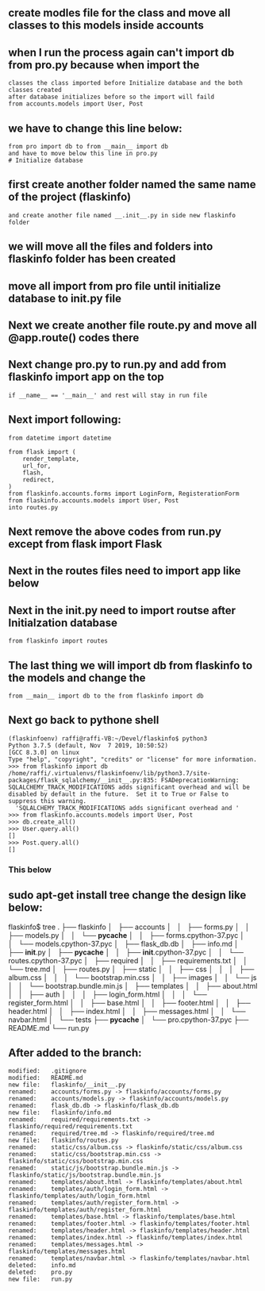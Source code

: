## create modles file for the class and move all classes to this models inside accounts
## when I run the process again can't import db from pro.py because when import the 
	classes the class imported before Initialize database and the both classes created
	after database initializes before so the import will faild
	from accounts.models import User, Post

## we have to change this line below:
	from pro import db to from __main__ import db
	and have to move below this line in pro.py
	# Initialize database

## first create another folder named the same name of the project (flaskinfo)
	and create another file named __.init__.py in side new flaskinfo folder

## we will move all the files and folders into flaskinfo folder has been created
	
## move all import from pro file until initialize database to __init__.py file

## Next we create another file route.py and move all @app.route() codes there 

## Next change pro.py to run.py and add from flaskinfo import app on the top
	if __name__ == '__main__' and rest will stay in run file

## Next import following:
	from datetime import datetime

	from flask import (
	    render_template,
	    url_for,
	    flash,
	    redirect,
	)
	from flaskinfo.accounts.forms import LoginForm, RegisterationForm 
	from flaskinfo.accounts.models import User, Post
	into routes.py

## Next remove the above codes from run.py except from flask import Flask

## Next in the routes files need to import app like below

## Next in the __init__.py need to import routse after Initialzation database
	from flaskinfo import routes

## The last thing we will import db from flaskinfo to the models and change the 
	from __main__ import db to the from flaskinfo import db

## Next go back to pythone shell
	(flaskinfoenv) raffi@raffi-VB:~/Devel/flaskinfo$ python3
	Python 3.7.5 (default, Nov  7 2019, 10:50:52) 
	[GCC 8.3.0] on linux
	Type "help", "copyright", "credits" or "license" for more information.
	>>> from flaskinfo import db
	/home/raffi/.virtualenvs/flaskinfoenv/lib/python3.7/site-packages/flask_sqlalchemy/__init__.py:835: FSADeprecationWarning: SQLALCHEMY_TRACK_MODIFICATIONS adds significant overhead and will be disabled by default in the future.  Set it to True or False to suppress this warning.
	  'SQLALCHEMY_TRACK_MODIFICATIONS adds significant overhead and '
	>>> from flaskinfo.accounts.models import User, Post
	>>> db.create_all()
	>>> User.query.all()
	[]
	>>> Post.query.all()
	[]
### This below 

## sudo apt-get install tree change the design like below:

flaskinfo$ tree
.
├── flaskinfo
│   ├── accounts
│   │   ├── forms.py
│   │   ├── models.py
│   │   └── __pycache__
│   │       ├── forms.cpython-37.pyc
│   │       └── models.cpython-37.pyc
│   ├── flask_db.db
│   ├── info.md
│   ├── __init__.py
│   ├── __pycache__
│   │   ├── __init__.cpython-37.pyc
│   │   └── routes.cpython-37.pyc
│   ├── required
│   │   ├── requirements.txt
│   │   └── tree.md
│   ├── routes.py
│   ├── static
│   │   ├── css
│   │   │   ├── album.css
│   │   │   └── bootstrap.min.css
│   │   ├── images
│   │   └── js
│   │       └── bootstrap.bundle.min.js
│   ├── templates
│   │   ├── about.html
│   │   ├── auth
│   │   │   ├── login_form.html
│   │   │   └── register_form.html
│   │   ├── base.html
│   │   ├── footer.html
│   │   ├── header.html
│   │   ├── index.html
│   │   ├── messages.html
│   │   └── navbar.html
│   └── tests
├── __pycache__
│   └── pro.cpython-37.pyc
├── README.md
└── run.py

## After added to the branch:
	modified:   .gitignore
	modified:   README.md
	new file:   flaskinfo/__init__.py
	renamed:    accounts/forms.py -> flaskinfo/accounts/forms.py
	renamed:    accounts/models.py -> flaskinfo/accounts/models.py
	renamed:    flask_db.db -> flaskinfo/flask_db.db
	new file:   flaskinfo/info.md
	renamed:    required/requirements.txt -> flaskinfo/required/requirements.txt
	renamed:    required/tree.md -> flaskinfo/required/tree.md
	new file:   flaskinfo/routes.py
	renamed:    static/css/album.css -> flaskinfo/static/css/album.css
	renamed:    static/css/bootstrap.min.css -> flaskinfo/static/css/bootstrap.min.css
	renamed:    static/js/bootstrap.bundle.min.js -> flaskinfo/static/js/bootstrap.bundle.min.js
	renamed:    templates/about.html -> flaskinfo/templates/about.html
	renamed:    templates/auth/login_form.html -> flaskinfo/templates/auth/login_form.html
	renamed:    templates/auth/register_form.html -> flaskinfo/templates/auth/register_form.html
	renamed:    templates/base.html -> flaskinfo/templates/base.html
	renamed:    templates/footer.html -> flaskinfo/templates/footer.html
	renamed:    templates/header.html -> flaskinfo/templates/header.html
	renamed:    templates/index.html -> flaskinfo/templates/index.html
	renamed:    templates/messages.html -> flaskinfo/templates/messages.html
	renamed:    templates/navbar.html -> flaskinfo/templates/navbar.html
	deleted:    info.md
	deleted:    pro.py
	new file:   run.py

##
